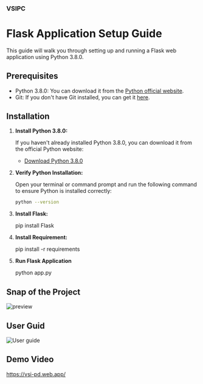 ### VSIPC

# Flask Application Setup Guide

This guide will walk you through setting up and running a Flask web application using Python 3.8.0.

## Prerequisites

- Python 3.8.0: You can download it from the [Python official website](https://www.python.org/downloads/release).
- Git: If you don't have Git installed, you can get it [here](https://git-scm.com/downloads).

## Installation

1. **Install Python 3.8.0:**

   If you haven't already installed Python 3.8.0, you can download it from the official Python website:

   - [Download Python 3.8.0](https://www.python.org/downloads/release)

2. **Verify Python Installation:**

   Open your terminal or command prompt and run the following command to ensure Python is installed correctly:

   ```bash
   python --version

3. **Install Flask:**
   
      pip install Flask
   
4. **Install Requirement:**
   
     pip install -r requirements

5. **Run Flask Application**
   
      python app.py

## Snap of the Project
![preview](https://github.com/Elanchezhian2712/VSIPC/assets/122656808/36386543-dc80-4e8f-8b51-e6dd4dc38efb)

## User Guid
![User guide](https://github.com/Elanchezhian2712/VSIPC/assets/122656808/85b5c56d-e5e6-441c-acab-1188a7c16488)

## Demo Video
https://vsi-pd.web.app/
